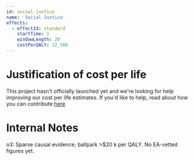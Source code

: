 ```yaml
---
id: social-justice
name: 'Social Justice'
effects:
  - effectId: standard
    startTime: 1
    windowLength: 20
    costPerQALY: 12_500
---
```


# Justification of cost per life

This project hasn't officially launched yet and we're looking for help improving our cost per life estimates.
If you'd like to help, read about how you can contribute [here](https://github.com/impactlist/impactlist/blob/master/CONTRIBUTING.md)

# Internal Notes

o3: Sparse causal evidence; ballpark >$20 k per QALY. No EA-vetted figures yet.
